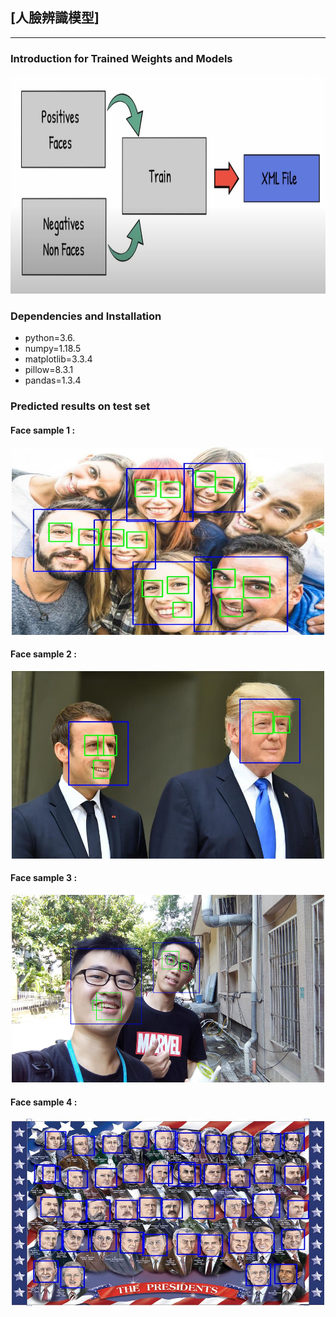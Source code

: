 ##  [人臉辨識模型]
---

### Introduction for Trained Weights and Models 
<p align='center'>
<img src="XML_files.jpg" height="350px" width= 600px'> 

### Dependencies and Installation
* python=3.6.
* numpy=1.18.5
* matplotlib=3.3.4
* pillow=8.3.1
* pandas=1.3.4


### Predicted results on test set

#### Face sample 1 :
<p align='center'>
<img src="Predicted%20face/face1.jpg" height="300px" width='500px'> 

#### Face sample 2 :
<p align='center'>
<img src="Predicted%20face/face2.jpg" height="300px" width='500px'> 

#### Face sample 3 :
<p align='center'>
<img src="Predicted%20face/face3.jpg" height="300px" width='500px'> 

#### Face sample 4 :
<p align='center'>
<img src="Predicted%20face/face4.jpg" height="300px" width='500px'> 